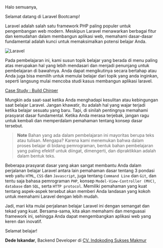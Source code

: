 Halo semuanya,

Selamat datang di Laravel Bootcamp!

Laravel adalah salah satu framework PHP paling populer untuk pengembangan web modern. Meskipun Laravel menawarkan berbagai fitur dan kemudahan dalam membangun aplikasi web, memahami dasar-dasar fundamental adalah kunci untuk memaksimalkan potensi belajar Anda.

<img src="/img/screenshots/laravel.jpg" alt="Laravel" class="border rounded-lg shadow-lg dark:border-none" />

Pada pembelajaran ini, kami susun topik belajar yang berada di menu paling atas merupakan hal yang lebih mendasari dan menjadi penunjang untuk pembelajaran di bawahnya. Anda dapat mengikutinya secara bertahap atau Anda juga bisa memilih untuk memulai belajar dari topik yang anda inginkan, seperti langsung mulai mencoba studi kasus membangun aplikasi laravel.

<a href="/chirper/installation" class="relative inline-flex mt-2 no-underline border border-red-600 group focus:outline-none">
    <span class="inline-flex items-center self-stretch justify-center w-full px-4 py-2 text-sm font-bold text-center text-red-600 uppercase transition-transform transform bg-white dark:bg-dark-700 ring-1 ring-red-600 ring-offset-1 dark:ring-offset-dark-600 group-hover:-translate-y-1 group-hover:-translate-x-1 group-focus:-translate-y-1 group-focus:-translate-x-1">Case Study : Build Chirper</span>
</a>

Mungkin ada saat-saat ketika Anda menghadapi kesulitan atau kebingungan saat belajar Laravel. Jangan khawatir, itu adalah hal yang wajar terjadi ketika belajar sesuatu yang baru. Tapi, di sinilah pentingnya memahami prasyarat dasar fundamental. Ketika Anda merasa terjebak, jangan ragu untuk kembali dan memperdalam pemahaman tentang konsep dasar tersebut.

> **Note**
> Bahan yang ada dalam pembelajaran ini mayoritas berupa teks atau tulisan. Mengapa? Karena kami menemukan bahwa dalam proses belajar di bidang pemrograman, bentuk bahan pembelajaran yang paling efektif untuk diingat, dimengerti, dan dipraktikkan adalah dalam bentuk teks.

Beberapa prasyarat dasar yang akan sangat membantu Anda dalam perjalanan belajar Laravel antara lain pemahaman dasar tentang 3 pondasi web yaitu `HTML`, `CSS` dan `Javascript`, juga tentang `Command Line` dan `Git`, dan tentu saja bahasa pemrograman `PHP`, konsep `Model-View-Controller (MVC)`, `database` dan `SQL`, serta `HTTP protocol`. Memiliki pemahaman yang kuat tentang aspek-aspek tersebut akan memberi Anda landasan yang kokoh untuk memahami Laravel dengan lebih mudah.

Jadi, mari kita mulai perjalanan belajar Laravel ini dengan semangat dan tekad yang kuat. Bersama-sama, kita akan memahami dan menguasai framework ini, sehingga Anda dapat mengembangkan aplikasi web yang keren dan inovatif.

Selamat belajar!



<b>Dede Iskandar</b>, Backend Developer di [CV. Indokoding Sukses Makmur](https://www.indokoding.com/)
